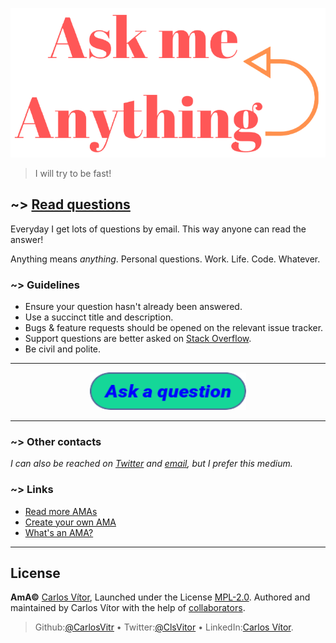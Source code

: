 <p align="center">
<a href="https://github.com/CarlosVitr/AmA"><img alt="logo Ama" src="Ama.png"></a>
</p>

> I will try to be fast!

## ~>  [Read questions](../../issues?q=is%3Aissue+is%3Aclosed)

Everyday I get lots of questions by email. This way anyone can read the answer!

Anything means *anything*. Personal questions. Work. Life. Code. Whatever.

### ~> Guidelines

- Ensure your question hasn't already been answered.
- Use a succinct title and description.
- Bugs & feature requests should be opened on the relevant issue tracker.
- Support questions are better asked on [Stack Overflow](https://stackoverflow.com).
- Be civil and polite.

---
<p align="center">
<a href="../../issues/new"><img alt="button Issue" src="button.png" width="250" height="60"></a>
</p>

---

### ~> Other contacts

*I can also be reached on [Twitter](https://twitter.com/ClsVitor) and [email](mailto:carlosv.professional@gmail.com), but I prefer this medium.*

### ~> Links

- [Read more AMAs](https://github.com/sindresorhus/amas)
- [Create your own AMA](https://github.com/sindresorhus/amas/blob/master/create-ama.md)
- [What's an AMA?](https://en.wikipedia.org/wiki/Reddit#IAmA_and_AMA)

---

## License

**AmA©** <a href="http://carlosvitor.ml">Carlos Vítor</a>, Launched under the License [MPL-2.0](https://github.com/CarlosVitr/ama/blob/main/LICENSE). Authored and maintained by Carlos Vítor with the help of <a href="https://github.com/carlosvitr/ama/graphs/contributors">collaborators</a>.
> Github:<a href="https://github.com/carlosvitr">@CarlosVitr</a> • Twitter:<a href="https://twitter.com/ClsVitor">@ClsVitor</a> • LinkedIn:<a href="https://linkedin.com/in/CarlosVitor">Carlos Vítor</a>.

